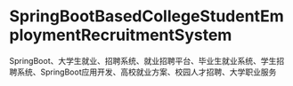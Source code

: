 # SpringBootBasedCollegeStudentEmploymentRecruitmentSystem
SpringBoot、大学生就业、招聘系统、就业招聘平台、毕业生就业系统、学生招聘系统、SpringBoot应用开发、高校就业方案、校园人才招聘、大学职业服务
